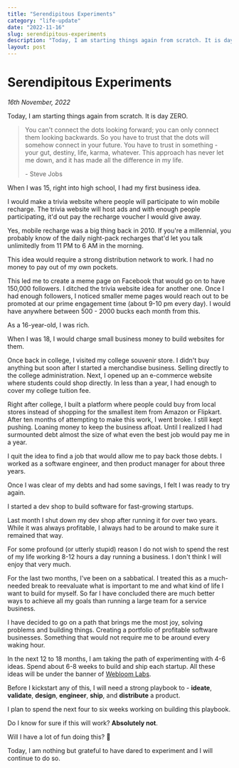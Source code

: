 ```yaml
---
title: "Serendipitous Experiments"
category: "life-update"
date: "2022-11-16"
slug: serendipitous-experiments
description: "Today, I am starting things again from scratch. It is day ZERO."
layout: post
---
```


# Serendipitous Experiments

_16th November, 2022_

Today, I am starting things again from scratch. It is day ZERO.

> You can't connect the dots looking forward; you can only connect them looking backwards. So you have to trust that the dots will somehow connect in your future. You have to trust in something - your gut, destiny, life, karma, whatever. This approach has never let me down, and it has made all the difference in my life.
>
> \- Steve Jobs

When I was 15, right into high school, I had my first business idea.

I would make a trivia website where people will participate to win mobile recharge. The trivia website will host ads and with enough people participating, it'd out pay the recharge voucher I would give away.

Yes, mobile recharge was a big thing back in 2010. If you're a millennial, you probably know of the daily night-pack recharges that'd let you talk unlimitedly from 11 PM to 6 AM in the morning.

This idea would require a strong distribution network to work. I had no money to pay out of my own pockets.

This led me to create a meme page on Facebook that would go on to have 150,000 followers. I ditched the trivia website idea for another one. Once I had enough followers, I noticed smaller meme pages would reach out to be promoted at our prime engagement time (about 9-10 pm every day). I would have anywhere between 500 - 2000 bucks each month from this.

As a 16-year-old, I was rich.

When I was 18, I would charge small business money to build websites for them.

Once back in college, I visited my college souvenir store. I didn't buy anything but soon after I started a merchandise business. Selling directly to the college administration. Next, I opened up an e-commerce website where students could shop directly. In less than a year, I had enough to cover my college tuition fee.

Right after college, I built a platform where people could buy from local stores instead of shopping for the smallest item from Amazon or Flipkart. After ten months of attempting to make this work, I went broke. I still kept pushing. Loaning money to keep the business afloat. Until I realized I had surmounted debt almost the size of what even the best job would pay me in a year.

I quit the idea to find a job that would allow me to pay back those debts. I worked as a software engineer, and then product manager for about three years.

Once I was clear of my debts and had some savings, I felt I was ready to try again.

I started a dev shop to build software for fast-growing startups.

Last month I shut down my dev shop after running it for over two years. While it was always profitable, I always had to be around to make sure it remained that way.

For some profound (or utterly stupid) reason I do not wish to spend the rest of my life working 8-12 hours a day running a business. I don't think I will enjoy that very much.

For the last two months, I've been on a sabbatical. I treated this as a much-needed break to reevaluate what is important to me and what kind of life I want to build for myself. So far I have concluded there are much better ways to achieve all my goals than running a large team for a service business.

I have decided to go on a path that brings me the most joy, solving problems and building things. Creating a portfolio of profitable software businesses. Something that would not require me to be around every waking hour.

In the next 12 to 18 months, I am taking the path of experimenting with 4-6 ideas. Spend about 6-8 weeks to build and ship each startup. All these ideas will be under the banner of [Webloom Labs](https://webloominc.com/labs/home?ref=theshajha.com).

Before I kickstart any of this, I will need a strong playbook to - **ideate**, **validate**, **design**, **engineer**, **ship**, and **distribute** a product.

I plan to spend the next four to six weeks working on building this playbook.

Do I know for sure if this will work? **Absolutely not**.

Will I have a lot of fun doing this? **💯**

Today, I am nothing but grateful to have dared to experiment and I will continue to do so.
